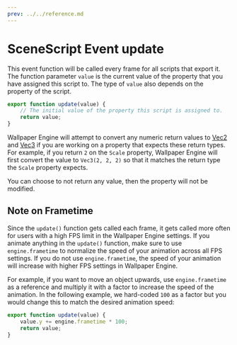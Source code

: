 ```yaml
---
prev: ../../reference.md
---
```


# SceneScript Event update 

This event function will be called every frame for all scripts that export it. The function parameter `value` is the current value of the property that you have assigned this script to. The type of `value` also depends on the property of the script.

```js
export function update(value) {
    // The initial value of the property this script is assigned to.
    return value;
}
```

Wallpaper Engine will attempt to convert any numeric return values to [Vec2](/wallpaper-engine-docs/scene/scenescript/reference/class/Vec3) and [Vec3](/wallpaper-engine-docs/scene/scenescript/reference/class/Vec3) if you are working on a property that expects these return types. For example, if you return `2` on the `Scale` property, Wallpaper Engine will first convert the value to `Vec3(2, 2, 2)` so that it matches the return type the `Scale` property expects.

You can choose to not return any value, then the property will not be modified.


## Note on Frametime

Since the `update()` function gets called each frame, it gets called more often for users with a high FPS limit in the Wallpaper Engine settings. If you animate anything in the `update()` function, make sure to use `engine.frametime` to normalize the speed of your animation across all FPS settings. If you do not use `engine.frametime`, the speed of your animation will increase with higher FPS settings in Wallpaper Engine.

For example, if you want to move an object upwards, use `engine.frametime` as a reference and multiply it with a factor to increase the speed of the animation. In the following example, we hard-coded `100` as a factor but you would change this to match the desired animation speed:

```js
export function update(value) {
    value.y += engine.frametime * 100;
    return value;
}
```